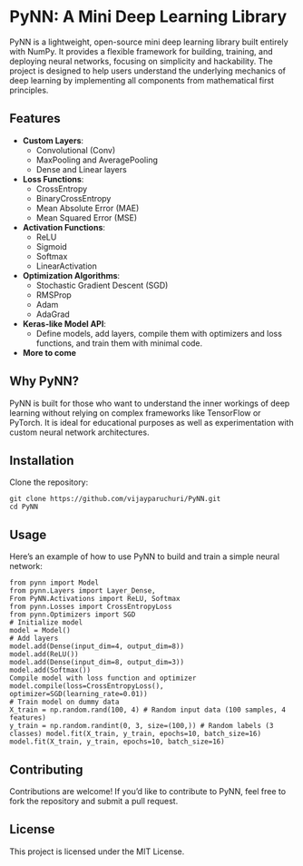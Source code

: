 # PyNN: A Mini Deep Learning Library

PyNN is a lightweight, open-source mini deep learning library built entirely with NumPy. It provides a flexible framework for building, training, and deploying neural networks, focusing on simplicity and hackability. The project is designed to help users understand the underlying mechanics of deep learning by implementing all components from mathematical first principles.

## Features

- **Custom Layers**:
  - Convolutional (Conv)
  - MaxPooling and AveragePooling
  - Dense and Linear layers
- **Loss Functions**:
  - CrossEntropy
  - BinaryCrossEntropy
  - Mean Absolute Error (MAE)
  - Mean Squared Error (MSE)
- **Activation Functions**:
  - ReLU
  - Sigmoid
  - Softmax
  - LinearActivation
- **Optimization Algorithms**:
  - Stochastic Gradient Descent (SGD)
  - RMSProp
  - Adam
  - AdaGrad
- **Keras-like Model API**:
  - Define models, add layers, compile them with optimizers and loss functions, and train them with minimal code.
- **More to come**
## Why PyNN?

PyNN is built for those who want to understand the inner workings of deep learning without relying on complex frameworks like TensorFlow or PyTorch. It is ideal for educational purposes as well as experimentation with custom neural network architectures.

## Installation

Clone the repository:
```
git clone https://github.com/vijayparuchuri/PyNN.git
cd PyNN
```
## Usage

Here’s an example of how to use PyNN to build and train a simple neural network:

```
from pynn import Model
from pynn.Layers import Layer_Dense,
From PyNN.Activations import ReLU, Softmax
from pynn.Losses import CrossEntropyLoss
from pynn.Optimizers import SGD
# Initialize model
model = Model()
# Add layers
model.add(Dense(input_dim=4, output_dim=8))
model.add(ReLU())
model.add(Dense(input_dim=8, output_dim=3))
model.add(Softmax())
Compile model with loss function and optimizer
model.compile(loss=CrossEntropyLoss(), optimizer=SGD(learning_rate=0.01))
# Train model on dummy data
X_train = np.random.rand(100, 4) # Random input data (100 samples, 4 features)
y_train = np.random.randint(0, 3, size=(100,)) # Random labels (3 classes) model.fit(X_train, y_train, epochs=10, batch_size=16)
model.fit(X_train, y_train, epochs=10, batch_size=16)
```
## Contributing

Contributions are welcome! If you’d like to contribute to PyNN, feel free to fork the repository and submit a pull request.

## License

This project is licensed under the MIT License.
